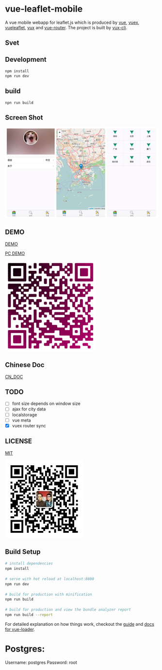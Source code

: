# vue-leaflet-mobile

A vue mobile webapp for leaflet.js which is produced by [vue](https://github.com/vuejs/vue), [vuex](https://github.com/vuejs/vuex), [vueleaflet](https://github.com/brandonxiang/vueleaflet), [vux](https://github.com/airyland/vux) and [vue-router](https://github.com/vuejs/vue-router). The project is built by [vux-cli](https://github.com/vuejs/vue-cli).

## Svet


## Development

```
npm install
npm run dev
```

## build

```
npn run build
```

## Screen Shot

![Screen](screen/screen.jpg)

## DEMO

[DEMO](https://www.shanww.cc/app/)

[PC DEMO](https://brandonxiang.github.io/vue-leaflet-mobile/www/)

![Phone DEMO](screen/demo.png)

## Chinese Doc

[CN_DOC](README_CN.md)

## TODO

- [ ] font size depends on window size
- [ ] ajax for city data
- [ ] localstorage
- [ ] vue meta
- [x] vuex router sync

## LICENSE

[MIT](LICENSE)

![Wechat Offical Code](src/assets/qrcode.jpg)

## Build Setup

```bash
# install dependencies
npm install

# serve with hot reload at localhost:8080
npm run dev

# build for production with minification
npm run build

# build for production and view the bundle analyzer report
npm run build --report
```

For detailed explanation on how things work, checkout the [guide](http://vuejs-templates.github.io/webpack/) and [docs for vue-loader](http://vuejs.github.io/vue-loader).

# Postgres:

Username: postgres
Password: root
